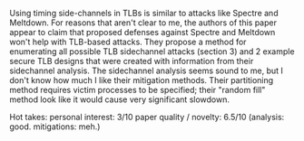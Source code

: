 Using timing side-channels in TLBs is similar to attacks like Spectre and Meltdown. For reasons that aren't clear to me, the authors of this paper appear to claim that proposed defenses against Spectre and Meltdown won't help with TLB-based attacks. They propose a method for enumerating all possible TLB sidechannel attacks (section 3) and 2 example secure TLB designs that were created with information from their sidechannel analysis. The sidechannel analysis seems sound to me, but I don't know how much I like their mitigation methods. Their partitioning method requires victim processes to be specified; their "random fill" method look like it would cause very significant slowdown.


Hot takes:
personal interest: 3/10
paper quality / novelty: 6.5/10  (analysis: good. mitigations: meh.)